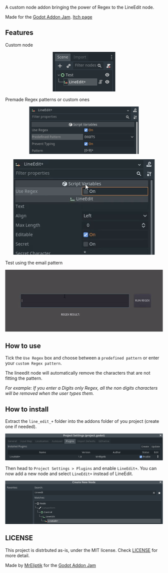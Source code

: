 A custom node addon bringing the power of Regex to the LineEdit node.

Made for the [Godot Addon Jam](https://itch.io/jam/godot-addons-jam-1). [Itch page](https://mreliptik.itch.io/lineeditplus)

## Features

Custom node
<p align="center">
  <img src="screenshots/lineedit_plus.png" width="200">
</p>

Premade Regex patterns or custom ones
<p align="center">
  <img src="screenshots/lineedit_inspector.png" width="350">
</p>

<p align="center">
  <img src="screenshots/node_config.gif">
</p>

Test using the email pattern
<p align="center">
  <img src="screenshots/test_email.gif">
</p>

## How to use

Tick the `Use Regex` box and choose between a `predefined pattern` or enter your `custom Regex pattern`.

The lineedit node will automatically remove the characters that are not fitting the pattern.

*For example: If you enter a Digits only Regex, all the non digits characters will be removed when the user types them.*

## How to install

Extract the `line_edit_+` folder into the addons folder of you project (create one if needed).

<p align="center">
  <img src="screenshots/settings.png" width="800">
</p>

Then head to `Project Settings > Plugins` and enable `LineEdit+`. You can now add a new node and select `LineEdit+` instead of LineEdit.

<p align="center">
  <img src="screenshots/new_node.png" width="800">
</p>

## LICENSE

This project is distrbuted as-is, under the MIT license. Check [LICENSE](LICENSE) for more detail.

Made by [MrEliptik](https://twitter.com/mreliptik_) for the [Godot Addon Jam](https://itch.io/jam/godot-addons-jam-1)